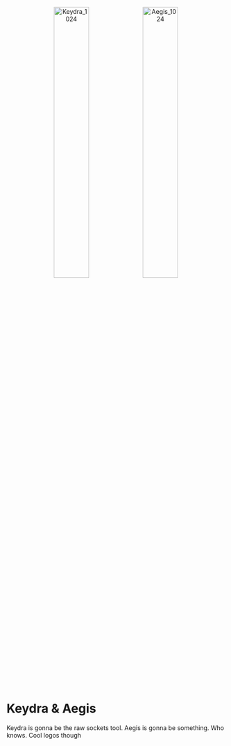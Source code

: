 <p align="center">
  <img src="https://github.com/user-attachments/assets/eff841b4-b4d6-4b7f-8226-1e6c318ddfaa" alt="Keydra_1024" width="40%" />
  <img src="https://github.com/user-attachments/assets/189fb8a6-e981-40d3-a9da-2acc889e6394" alt="Aegis_1024" width="40%" />
</p>

# Keydra & Aegis

Keydra is gonna be the raw sockets tool. Aegis is gonna be something. Who knows. Cool logos though